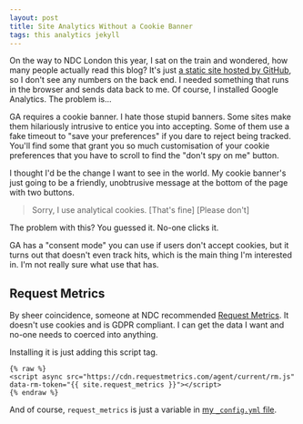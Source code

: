 ```yaml
---
layout: post
title: Site Analytics Without a Cookie Banner
tags: this analytics jekyll
---
```


On the way to NDC London this year, I sat on the train and wondered, how many people actually read this blog? It's just [a static site hosted by GitHub](https://github.com/connellsharp/ConnellsBlog), so I don't see any numbers on the back end. I needed something that runs in the browser and sends data back to me. Of course, I installed Google Analytics. The problem is...

GA requires a cookie banner. I hate those stupid banners. Some sites make them hilariously intrusive to entice you into accepting. Some of them use a fake timeout to "save your preferences" if you dare to reject being tracked. You'll find some that grant you so much customisation of your cookie preferences that you have to scroll to find the "don't spy on me" button.

I thought I'd be the change I want to see in the world. My cookie banner's just going to be a friendly, unobtrusive message at the bottom of the page with two buttons.

> Sorry, I use analytical cookies. [That's fine] [Please don't]

The problem with this? You guessed it. No-one clicks it.

GA has a "consent mode" you can use if users don't accept cookies, but it turns out that doesn't even track hits, which is the main thing I'm interested in. I'm not really sure what use that has.

## Request Metrics

By sheer coincidence, someone at NDC recommended [Request Metrics](https://requestmetrics.com/). It doesn't use cookies and is GDPR compliant. I can get the data I want and no-one needs to coerced into anything.

Installing it is just adding this script tag.

```
{% raw %}
<script async src="https://cdn.requestmetrics.com/agent/current/rm.js" data-rm-token="{{ site.request_metrics }}"></script>
{% endraw %}
```

And of course, `request_metrics` is just a variable in [my `_config.yml` file](https://github.com/connellsharp/ConnellsBlog/blob/master/_config.yml).

